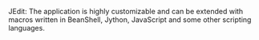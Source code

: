 JEdit: The application is highly customizable and can be extended with macros written in BeanShell, Jython, JavaScript and some other scripting languages.
